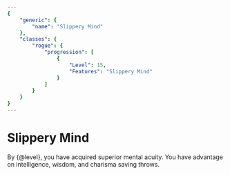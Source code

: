 ```yaml
---
{
	"generic": {
		"name": "Slippery Mind"
	},
	"classes": {
		"rogue": {
			"progression": [
				{
					"Level": 15,
					"Features": "Slippery Mind"
				}
			]
		}
	}
}
---
```

# Slippery Mind
By {@level}, you have acquired superior mental acuity.
You have advantage on intelligence, wisdom, and charisma saving throws.
